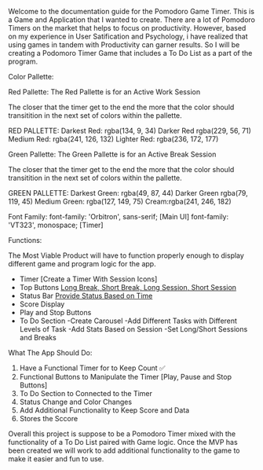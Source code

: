 Welcome to the documentation guide for the Pomodoro Game Timer. 
This is a Game and Application that I wanted to create. 
There are a lot of Pomodoro Timers on the market that helps to focus on productivity. 
However, based on my experience in User Satification and Psychology, i have realized that using games in tandem with Productivity can garner results. 
So I will be creating a Podomoro Timer Game that includes a To Do List as a part of the program. 

Color Pallette: 

Red Pallette:
The Red Pallette is for an Active Work Session 

The closer that the timer get to the end the more that the color should transitition in the next set of colors within the pallette. 

RED PALLETTE:
Darkest Red: rgba(134, 9, 34)
Darker Red rgba(229, 56, 71)
Medium Red: rgba(241, 126, 132)
Lighter Red: rgba(236, 172, 177)



Green Pallette:
The Green Pallette is for an Active Break Session

The closer that the timer get to the end the more that the color should transitition in the next set of colors within the pallette. 

GREEN PALLETTE: 
Darkest Green: rgba(49, 87, 44)
Darker Green rgba(79, 119, 45)
Medium Green: rgba(127, 149, 75)
Cream:rgba(241, 246, 182)


Font Family: 
font-family: 'Orbitron', sans-serif; [Main UI]
font-family: 'VT323', monospace; [Timer]


Functions:

The Most Viable Product will have to function properly enough to display different game and program logic for the app. 

- Timer [Create a Timer With Session Icons]
- Top Buttons [Long Break, Short Break, Long Session, Short Session](Done)
- Status Bar [Provide Status Based on Time](Done)
- Score Display
- Play and Stop Buttons 
- To Do Section 
  -Create Carousel 
  -Add Different Tasks with Different Levels of Task 
  -Add Stats Based on Session 
  -Set Long/Short Sessions and Breaks


What The App Should Do:

1. Have a Functional Timer for to Keep Count ✅
2. Functional Buttons to Manipulate the Timer [Play, Pause and Stop Buttons]
3. To Do Section to Connected to the Timer 
4. Status Change and Color Changes 
5. Add Additional Functionality to Keep Score and Data  
6. Stores the Sccore


Overall this project is suppose to be a Pomodoro Timer mixed with the functionality of a To Do List paired with Game logic. Once the MVP has been created we will work to add additional functionality to the game to make it easier and fun to use. 

